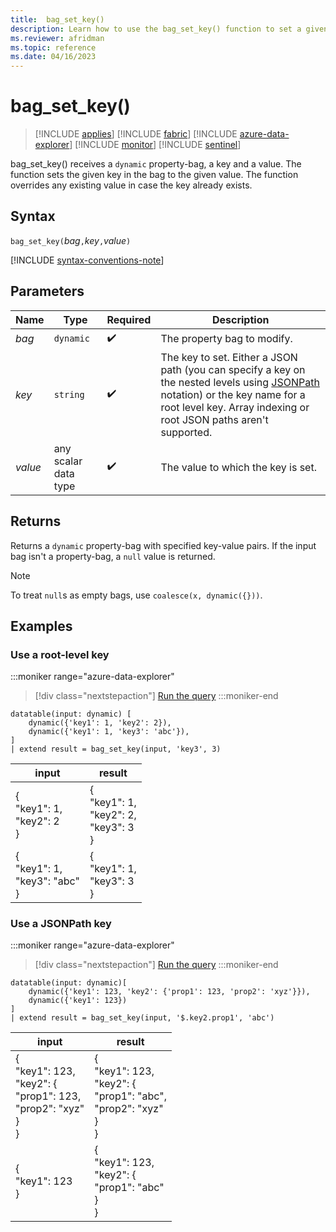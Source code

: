 ```yaml
---
title:  bag_set_key()
description: Learn how to use the bag_set_key() function to set a given key to a given value in a dynamic property-bag. 
ms.reviewer: afridman
ms.topic: reference
ms.date: 04/16/2023
---
```

# bag_set_key()

> [!INCLUDE [applies](../includes/applies-to-version/applies.md)] [!INCLUDE [fabric](../includes/applies-to-version/fabric.md)] [!INCLUDE [azure-data-explorer](../includes/applies-to-version/azure-data-explorer.md)] [!INCLUDE [monitor](../includes/applies-to-version/monitor.md)] [!INCLUDE [sentinel](../includes/applies-to-version/sentinel.md)]

bag_set_key() receives a `dynamic` property-bag, a key and a value. The function sets the given key in the bag to the given value. The function overrides any existing value in case the key already exists.

## Syntax

`bag_set_key(`*bag*`,`*key*`,`*value*`)`

[!INCLUDE [syntax-conventions-note](../includes/syntax-conventions-note.md)]

## Parameters

| Name | Type | Required | Description |
|--|--|--|--|
| *bag* | `dynamic` |  :heavy_check_mark: | The property bag to modify. |
| *key* | `string` |  :heavy_check_mark: | The key to set. Either a JSON path (you can specify a key on the nested levels using [JSONPath](jsonpath.md) notation) or the key name for a root level key. Array indexing or root JSON paths aren't supported. |
| *value* | any scalar data type |  :heavy_check_mark: | The value to which the key is set. |

## Returns

Returns a `dynamic` property-bag with specified key-value pairs. If the input bag isn't a property-bag, a `null` value is returned.

> [!NOTE]
> To treat `null`s as empty bags, use `coalesce(x, dynamic({}))`​.

## Examples

### Use a root-level key

:::moniker range="azure-data-explorer"
> [!div class="nextstepaction"]
> <a href="https://dataexplorer.azure.com/clusters/help/databases/Samples?query=H4sIAAAAAAAAA0tJLAHCpJxUjcy8gtISK4WUyrzE3MxkTYVoXi4FIIDyNarVs1MrDdWtFAx1FEBMIyDTqFZTRwG/MmMgUz0xKVkdqJSXK5aXq0YhtaIkNS9FoSi1uDSnRMFWISkxPb44tSQeqBriCJhOHQVjTQAoaFq+oAAAAA==" target="_blank">Run the query</a>
:::moniker-end

```kusto
datatable(input: dynamic) [
    dynamic({'key1': 1, 'key2': 2}), 
    dynamic({'key1': 1, 'key3': 'abc'}),
]
| extend result = bag_set_key(input, 'key3', 3)
```

|input|result|
|---|---|
|{<br>  "key1": 1,<br>  "key2": 2<br>}|{<br>  "key1": 1,<br>  "key2": 2,<br>  "key3": 3<br>}|
|{<br>  "key1": 1,<br>  "key3": "abc"<br>}|{<br>  "key1": 1,<br>  "key3": 3<br>}|

### Use a JSONPath key

:::moniker range="azure-data-explorer"
> [!div class="nextstepaction"]
> <a href="https://dataexplorer.azure.com/clusters/help/databases/Samples?query=H4sIAAAAAAAAA0tJLAHCpJxUjcy8gtISK4WUyrzE3MxkzWheLgUggHI1qtWzUysN1a0UDI2MdRRAHCMgp1q9oCi/ACEM4oHE1Ssqq9RrazV1cBtSq8nLFcvLVaOQWlGSmpeiUJRaXJpTomCrkJSYHl+cWhIPVApxE9BcFT2QhXoQy4D8xKRkdU0AFVPFlLsAAAA=" target="_blank">Run the query</a>
:::moniker-end

```kusto
datatable(input: dynamic)[
    dynamic({'key1': 123, 'key2': {'prop1': 123, 'prop2': 'xyz'}}),
    dynamic({'key1': 123})
]
| extend result = bag_set_key(input, '$.key2.prop1', 'abc')
```

|input|result|
|---|---|
|{<br>  "key1": 123,<br>  "key2": {<br>  "prop1": 123,<br>  "prop2": "xyz"<br>}<br>}|{<br>  "key1": 123,<br>  "key2": {<br>  "prop1": "abc",<br>  "prop2": "xyz"<br>}<br>}|
|{<br>  "key1": 123<br>}|{<br>  "key1": 123,<br>  "key2": {<br>  "prop1": "abc"<br>}<br>}|
